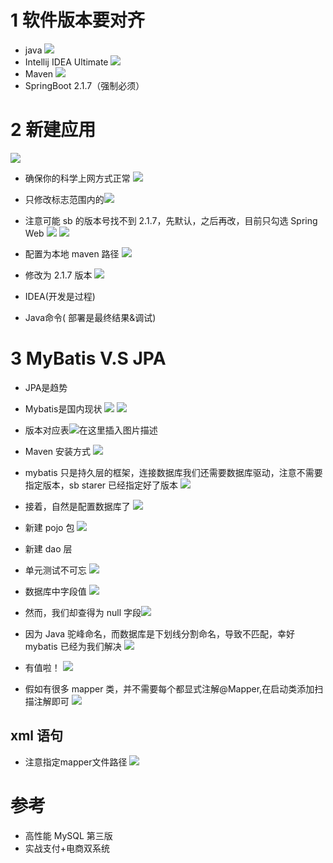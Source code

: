 # 1 软件版本要对齐
- java
![](https://img-blog.csdnimg.cn/20200124215221610.png?x-oss-process=image/watermark,type_ZmFuZ3poZW5naGVpdGk,shadow_10,text_aHR0cHM6Ly9qYXZhZWRnZS5ibG9nLmNzZG4ubmV0,size_1,color_FFFFFF,t_70)
- Intellij IDEA Ultimate
![](https://img-blog.csdnimg.cn/20200124220604492.png?x-oss-process=image/watermark,type_ZmFuZ3poZW5naGVpdGk,shadow_10,text_aHR0cHM6Ly9qYXZhZWRnZS5ibG9nLmNzZG4ubmV0,size_1,color_FFFFFF,t_70)
- Maven
![](https://img-blog.csdnimg.cn/2020012421553824.png?x-oss-process=image/watermark,type_ZmFuZ3poZW5naGVpdGk,shadow_10,text_aHR0cHM6Ly9qYXZhZWRnZS5ibG9nLmNzZG4ubmV0,size_1,color_FFFFFF,t_70)
- SpringBoot
2.1.7（强制必须）

#  2 新建应用
![](https://img-blog.csdnimg.cn/20200124220650921.png?x-oss-process=image/watermark,type_ZmFuZ3poZW5naGVpdGk,shadow_10,text_aHR0cHM6Ly9qYXZhZWRnZS5ibG9nLmNzZG4ubmV0,size_1,color_FFFFFF,t_70)
- 确保你的科学上网方式正常
![](https://img-blog.csdnimg.cn/20200124220423417.png?x-oss-process=image/watermark,type_ZmFuZ3poZW5naGVpdGk,shadow_10,text_aHR0cHM6Ly9qYXZhZWRnZS5ibG9nLmNzZG4ubmV0,size_1,color_FFFFFF,t_70)
- 只修改标志范围内的![](https://img-blog.csdnimg.cn/20200124220800448.png?x-oss-process=image/watermark,type_ZmFuZ3poZW5naGVpdGk,shadow_10,text_aHR0cHM6Ly9qYXZhZWRnZS5ibG9nLmNzZG4ubmV0,size_1,color_FFFFFF,t_70)
- 注意可能 sb 的版本号找不到 2.1.7，先默认，之后再改，目前只勾选 Spring Web
![](https://img-blog.csdnimg.cn/20200124221046928.png?x-oss-process=image/watermark,type_ZmFuZ3poZW5naGVpdGk,shadow_10,text_aHR0cHM6Ly9qYXZhZWRnZS5ibG9nLmNzZG4ubmV0,size_1,color_FFFFFF,t_70)
![](https://img-blog.csdnimg.cn/20200124221222210.png?x-oss-process=image/watermark,type_ZmFuZ3poZW5naGVpdGk,shadow_10,text_aHR0cHM6Ly9qYXZhZWRnZS5ibG9nLmNzZG4ubmV0,size_1,color_FFFFFF,t_70)
- 配置为本地 maven 路径
![](https://img-blog.csdnimg.cn/20200124221704605.png?x-oss-process=image/watermark,type_ZmFuZ3poZW5naGVpdGk,shadow_10,text_aHR0cHM6Ly9qYXZhZWRnZS5ibG9nLmNzZG4ubmV0,size_1,color_FFFFFF,t_70)
- 修改为 2.1.7 版本
![](https://img-blog.csdnimg.cn/20200124222222883.png?x-oss-process=image/watermark,type_ZmFuZ3poZW5naGVpdGk,shadow_10,text_aHR0cHM6Ly9qYXZhZWRnZS5ibG9nLmNzZG4ubmV0,size_1,color_FFFFFF,t_70)

- IDEA(开发是过程)
- Java命令( 部署是最终结果&调试)
# 3 MyBatis V.S JPA
- JPA是趋势

- Mybatis是国内现状
![](https://img-blog.csdnimg.cn/2020012511033278.png?x-oss-process=image/watermark,type_ZmFuZ3poZW5naGVpdGk,shadow_10,text_aHR0cHM6Ly9qYXZhZWRnZS5ibG9nLmNzZG4ubmV0,size_1,color_FFFFFF,t_70)
![](https://img-blog.csdnimg.cn/20200125111905510.png?x-oss-process=image/watermark,type_ZmFuZ3poZW5naGVpdGk,shadow_10,text_aHR0cHM6Ly9qYXZhZWRnZS5ibG9nLmNzZG4ubmV0,size_1,color_FFFFFF,t_70)
- 版本对应表![在这里插入图片描述](https://img-blog.csdnimg.cn/20200125112019732.png?x-oss-process=image/watermark,type_ZmFuZ3poZW5naGVpdGk,shadow_10,text_aHR0cHM6Ly9qYXZhZWRnZS5ibG9nLmNzZG4ubmV0,size_1,color_FFFFFF,t_70)
- Maven 安装方式
![](https://img-blog.csdnimg.cn/20200125112342231.png?x-oss-process=image/watermark,type_ZmFuZ3poZW5naGVpdGk,shadow_10,text_aHR0cHM6Ly9qYXZhZWRnZS5ibG9nLmNzZG4ubmV0,size_1,color_FFFFFF,t_70)
- mybatis 只是持久层的框架，连接数据库我们还需要数据库驱动，注意不需要指定版本，sb starer 已经指定好了版本
![](https://img-blog.csdnimg.cn/20200125112706794.png?x-oss-process=image/watermark,type_ZmFuZ3poZW5naGVpdGk,shadow_10,text_aHR0cHM6Ly9qYXZhZWRnZS5ibG9nLmNzZG4ubmV0,size_1,color_FFFFFF,t_70)
- 接着，自然是配置数据库了
![](https://img-blog.csdnimg.cn/20200125113333551.png?x-oss-process=image/watermark,type_ZmFuZ3poZW5naGVpdGk,shadow_10,text_aHR0cHM6Ly9qYXZhZWRnZS5ibG9nLmNzZG4ubmV0,size_1,color_FFFFFF,t_70)
- 新建 pojo 包
![](https://img-blog.csdnimg.cn/20200125132420461.png?x-oss-process=image/watermark,type_ZmFuZ3poZW5naGVpdGk,shadow_10,text_aHR0cHM6Ly9qYXZhZWRnZS5ibG9nLmNzZG4ubmV0,size_1,color_FFFFFF,t_70)
- 新建 dao 层

- 单元测试不可忘
![](https://img-blog.csdnimg.cn/20200125164756433.png?x-oss-process=image/watermark,type_ZmFuZ3poZW5naGVpdGk,shadow_10,text_aHR0cHM6Ly9qYXZhZWRnZS5ibG9nLmNzZG4ubmV0,size_1,color_FFFFFF,t_70)

- 数据库中字段值
![](https://img-blog.csdnimg.cn/20200125164635713.png)
- 然而，我们却查得为 null 字段![](https://img-blog.csdnimg.cn/20200125164848785.png?x-oss-process=image/watermark,type_ZmFuZ3poZW5naGVpdGk,shadow_10,text_aHR0cHM6Ly9qYXZhZWRnZS5ibG9nLmNzZG4ubmV0,size_1,color_FFFFFF,t_70)
- 因为 Java 驼峰命名，而数据库是下划线分割命名，导致不匹配，幸好 mybatis 已经为我们解决
![](https://img-blog.csdnimg.cn/20200125165120956.png?x-oss-process=image/watermark,type_ZmFuZ3poZW5naGVpdGk,shadow_10,text_aHR0cHM6Ly9qYXZhZWRnZS5ibG9nLmNzZG4ubmV0,size_1,color_FFFFFF,t_70)
- 有值啦！
![](https://img-blog.csdnimg.cn/20200125165220280.png)

- 假如有很多 mapper 类，并不需要每个都显式注解@Mapper,在启动类添加扫描注解即可
![](https://img-blog.csdnimg.cn/20200125170133647.png?x-oss-process=image/watermark,type_ZmFuZ3poZW5naGVpdGk,shadow_10,text_aHR0cHM6Ly9qYXZhZWRnZS5ibG9nLmNzZG4ubmV0,size_1,color_FFFFFF,t_70)



## xml 语句
- 注意指定mapper文件路径
![](https://img-blog.csdnimg.cn/20200125181626705.png?x-oss-process=image/watermark,type_ZmFuZ3poZW5naGVpdGk,shadow_10,text_aHR0cHM6Ly9qYXZhZWRnZS5ibG9nLmNzZG4ubmV0,size_1,color_FFFFFF,t_70)


# 参考
- 高性能 MySQL 第三版
- 实战支付+电商双系统

